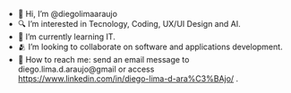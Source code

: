 - 🖖 Hi, I’m @diegolimaaraujo
- 🔍 I’m interested in Tecnology, Coding, UX/UI Design and AI.
- 🌱 I’m currently learning IT.
- 🫂 I’m looking to collaborate on software and applications development.
- 📡 How to reach me: send an email message to diego.lima.d.araujo@gmail or access https://www.linkedin.com/in/diego-lima-d-ara%C3%BAjo/ .
